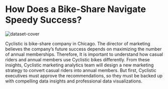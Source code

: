 # How Does a Bike-Share Navigate Speedy Success?
![dataset-cover](https://github.com/mamdouh-ali-hamza/how-does-a-bike-share-navigate-speedy-success-using-r/assets/92183830/f0158a6a-cecf-472e-9297-69092f2a1ee6)

Cyclistic is bike-share company in Chicago. The director of marketing believes the company’s future success depends on maximizing the number of annual memberships. 
Therefore, It is important to understand how casual riders and annual members use Cyclistic bikes differently. From these insights, Cyclistic marketing analytics team will design 
a new marketing strategy to convert casual riders into annual members. But first, Cyclistic executives must approve the recommendations, so they must be backed up with compelling 
data insights and professional data visualizations.
